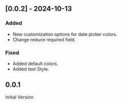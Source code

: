 ## [0.0.2] - 2024-10-13
### Added
- New customization options for date picker colors.
- Change reduce required field.

### Fixed
- Added default colors.
- Added text Style.

## 0.0.1

Initial Version
